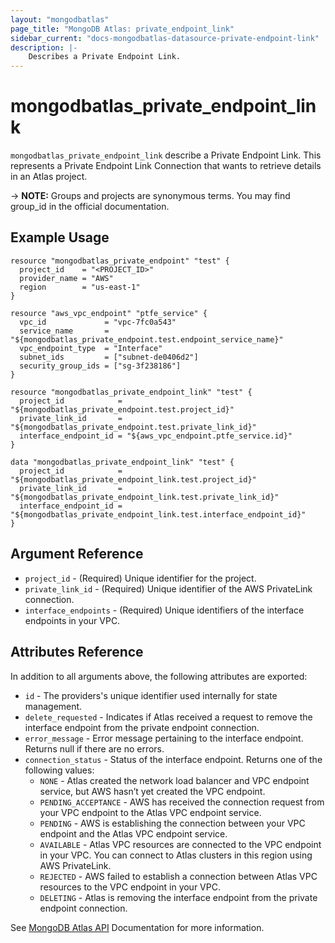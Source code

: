 ```yaml
---
layout: "mongodbatlas"
page_title: "MongoDB Atlas: private_endpoint_link"
sidebar_current: "docs-mongodbatlas-datasource-private-endpoint-link"
description: |-
    Describes a Private Endpoint Link.
---
```


# mongodbatlas_private_endpoint_link

`mongodbatlas_private_endpoint_link` describe a Private Endpoint Link. This represents a Private Endpoint Link Connection that wants to retrieve details in an Atlas project.

-> **NOTE:** Groups and projects are synonymous terms. You may find group_id in the official documentation.

## Example Usage

```hcl
resource "mongodbatlas_private_endpoint" "test" {
  project_id    = "<PROJECT_ID>"
  provider_name = "AWS"
  region        = "us-east-1"
}

resource "aws_vpc_endpoint" "ptfe_service" {
  vpc_id             = "vpc-7fc0a543"
  service_name       = "${mongodbatlas_private_endpoint.test.endpoint_service_name}"
  vpc_endpoint_type  = "Interface"
  subnet_ids         = ["subnet-de0406d2"]
  security_group_ids = ["sg-3f238186"]
}

resource "mongodbatlas_private_endpoint_link" "test" {
  project_id            = "${mongodbatlas_private_endpoint.test.project_id}"
  private_link_id       = "${mongodbatlas_private_endpoint.test.private_link_id}"
  interface_endpoint_id = "${aws_vpc_endpoint.ptfe_service.id}"
}

data "mongodbatlas_private_endpoint_link" "test" {
  project_id            = "${mongodbatlas_private_endpoint_link.test.project_id}"
  private_link_id       = "${mongodbatlas_private_endpoint_link.test.private_link_id}"
  interface_endpoint_id = "${mongodbatlas_private_endpoint_link.test.interface_endpoint_id}"
}
```

## Argument Reference

* `project_id` - (Required) Unique identifier for the project.
* `private_link_id` - (Required) Unique identifier of the AWS PrivateLink connection.
* `interface_endpoints` - (Required) Unique identifiers of the interface endpoints in your VPC.

## Attributes Reference

In addition to all arguments above, the following attributes are exported:

* `id` - The providers's unique identifier used internally for state management.
* `delete_requested` - Indicates if Atlas received a request to remove the interface endpoint from the private endpoint connection.
* `error_message` - Error message pertaining to the interface endpoint. Returns null if there are no errors.
* `connection_status` - Status of the interface endpoint.
  Returns one of the following values:
    * `NONE` - Atlas created the network load balancer and VPC endpoint service, but AWS hasn’t yet created the VPC endpoint.
    * `PENDING_ACCEPTANCE` - AWS has received the connection request from your VPC endpoint to the Atlas VPC endpoint service.
    * `PENDING` - AWS is establishing the connection between your VPC endpoint and the Atlas VPC endpoint service.
    * `AVAILABLE` - Atlas VPC resources are connected to the VPC endpoint in your VPC. You can connect to Atlas clusters in this region using AWS PrivateLink.
    * `REJECTED` - AWS failed to establish a connection between Atlas VPC resources to the VPC endpoint in your VPC.
    * `DELETING` - Atlas is removing the interface endpoint from the private endpoint connection.

See [MongoDB Atlas API](https://docs.atlas.mongodb.com/reference/api/private-endpoint-get-one-interface-endpoint/) Documentation for more information.

